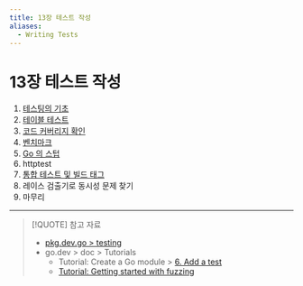 ```yaml
---
title: 13장 테스트 작성
aliases:
  - Writing Tests
---
```


# 13장 테스트 작성

1. [테스팅의 기초](13.1.md)
2. [테이블 테스트](13.2.md)
3. [코드 커버리지 확인](13.3.md)
4. [벤치마크](13.4.md)
5. [Go 의 스텁](13.5.md)
6. httptest
7. [통합 테스트 및 빌드 태그](13.7.md)
8. 레이스 검출기로 동시성 문제 찾기
9. 마무리

---

> [!QUOTE] 참고 자료
>
> - [pkg.dev.go > testing](https://pkg.go.dev/testing)
> - go.dev > doc > Tutorials
>     - Tutorial: Create a Go module > [6. Add a test](https://go.dev/doc/tutorial/testing)
>     - [Tutorial: Getting started with fuzzing](https://go.dev/doc/tutorial/fuzz)
